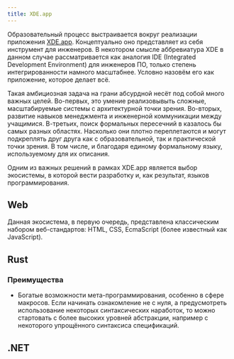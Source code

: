 ```yaml
---
title: XDE.app
---
```


Образовательный процесс выстраивается вокруг реализации приложения [XDE.app](https://xde.app).
Концептуально оно представляет из себя инструмент для инженеров. В некотором смысле аббревиатура XDE
в данном случае рассматривается как аналогия IDE (Integrated Development Environment) для инженеров
ПО, только степень интегрированности намного масштабнее. Условно назовём его как приложение, которое
делает всё.

Такая амбициозная задача на грани абсурдной несёт под собой много важных целей. Во-первых, это
умение реализовывыть сложные, масштабируемые системы с архитектурной точки зрения. Во-вторых,
развитие навыков менеджмента и инженерной коммуникации между учащимися. В-третьих, поиск формальных
пересечний в казалось бы самых разных областях. Насколько они плотно переплетаются и могут
подкреплять друг друга как с образовательной, так и практической точки зрения. В том числе, и
благодаря единому формальному языку, используемому для их описания.


Одним из важных решений в рамках XDE.app является выбор экосистемы, в которой вести разработку и,
как результат, языков программирования.

## Web

Данная экосистема, в первую очередь, представлена классическим набором веб-стандартов: HTML, CSS,
EcmaScript (более известный как JavaScript).

## Rust

### Преимущества

- Богатые возможности мета-программирования, особенно в сфере макросов. Если начинать ознакомление
не с нуля, а предусмотреть использование некоторых синтаксических наработок, то можно стартовать
с более высоких уровней абстракции, например с некоторого упрощённого синтаксиса спецификаций.

## .NET
